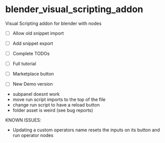 # blender_visual_scripting_addon
Visual Scripting addon for blender with nodes


- [ ] Allow old snippet import
- [ ] Add snippet export
- [ ] Complete TODOs
- [ ] Full tutorial
- [ ] Marketplace button
- [ ] New Demo version


- subpanel doesnt work
- move run script imports to the top of the file
- change run script to have a reload button
- folder asset is weird (see bug reports)


KNOWN ISSUES:

- Updating a custom operators name resets the inputs on its button and run operator nodes